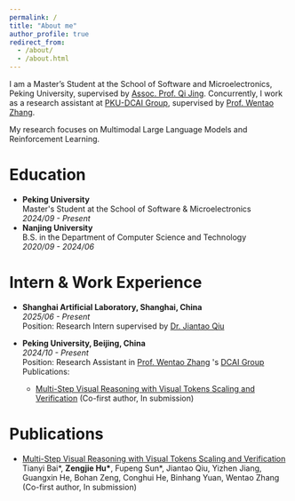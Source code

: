 ```yaml
---
permalink: /
title: "About me"
author_profile: true
redirect_from: 
  - /about/
  - /about.html
---
```

I am a Master’s Student at the School of Software and Microelectronics, Peking University, supervised by [Assoc. Prof. Qi Jing](https://www.ss.pku.edu.cn/teacherteam/teacherlist/1610-%E8%8D%86%E7%90%A6.html). Concurrently, I work as a research assistant at [PKU-DCAI Group](https://github.com/OpenDCAI), supervised by [Prof. Wentao Zhang](https://zwt233.github.io/).

My research focuses on Multimodal Large Language Models and Reinforcement Learning.

Education
======
- **Peking University** <br>
Master's Student at the School of Software & Microelectronics <br>
*2024/09 - Present*
- **Nanjing University** <br>
B.S. in the Department of Computer Science and Technology <br>
*2020/09 - 2024/06*

Intern & Work Experience
======
- **Shanghai Artificial Laboratory, Shanghai, China** <br>
*2025/06 - Present* <br>
Position: Research Intern supervised by [Dr. Jiantao Qiu](https://scholar.google.com/citations?user=Vm8bStkAAAAJ&hl=en)

- **Peking University, Beijing, China** <br>
*2024/10 - Present* <br>
Position: Research Assistant in [Prof. Wentao Zhang](https://zwt233.github.io/) 's [DCAI Group](https://github.com/OpenDCAI) <br>
Publications:
  - [Multi-Step Visual Reasoning with Visual Tokens Scaling and Verification](https://arxiv.org/abs/2506.07235) (Co-first author, In submission)


Publications
======
- [Multi-Step Visual Reasoning with Visual Tokens Scaling and Verification](https://arxiv.org/abs/2506.07235) <br>
  Tianyi Bai\*, **Zengjie Hu\***, Fupeng Sun\*, Jiantao Qiu, Yizhen Jiang, Guangxin He, Bohan Zeng, Conghui He, Binhang Yuan, Wentao Zhang <br>
  (Co-first author, In submission)